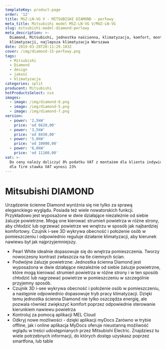 ```yaml
---
templateKey: product-page
order: '12'
title: MSZ-LN-VG V - MITSUBISHI DIAMOND - perłowy
meta_title: Mitsubishi model MSZ-LN-VG V/MUZ-LN-VG
slug: mitsubishi-model-diamond-perlowy
meta_description: >-
  Diamond, Mitsubishi, jednostka naścienna, klimatyzacja, komfort, montaż
  klimatyzacji, najlepsza klimatyzacja Warszawa
date: 2019-03-28T20:11:29.103Z
cover: /img/diamond-15-perłowy.png
tags:
  - Mitsubishi
  - Diamond
  - design
  - jakość
  - klimatyzacja
categories: split
producent: Mitsubishi
hotProductsSelect: nie
images:
  - image: /img/diamond-8.png
  - image: /img/diamond-5.png
  - image: /img/diamond-7.png
version:
  - power: '2,5kW'
    price: 'od 6620,00'
  - power: '3,5kW'
    price: 'od 8430,00'
  - power: '5,0kW'
    price: 'od 10000,00'
  - power: '6,0kW'
    price: 'od 11160,00'
vat: >-
  Do ceny należy doliczyć 8% podatku VAT z montażem dla klienta indywidualnego,
  dla firm stawka VAT wynosi 23%
---
```


# Mitsubishi DIAMOND

Urządzenie ścienne Diamond wyróżnia się nie tylko za sprawą eleganckiego wyglądu. Posiada też wiele nowatorskich funkcji. Przykładowo jest wyposażone w dwie działające niezależnie od siebie żaluzje powietrzne. Mogą one kierować strumień powietrza w różne strony, aby chłodzić lub ogrzewać powietrze we wnętrzu w sposób jak najbardziej komfortowy. Czujnik i-see 3D wykrywa obecność i położenie osób w pomieszczeniu i odpowiednio reguluje działanie klimatyzacji, aby kierunek nawiewu był jak najprzyjemniejszy.

- Pearl White idealnie dopasowuje się do wnętrza pomieszczenia. Tworzy nowoczesny kontrast zwłaszcza na tle ciemnych ścian.
- Podwójne żaluzje powietrzne:
  Jednostka ścienna Diamond jest wyposażona w dwie działające niezależnie od siebie żaluzje powietrzne, które mogą kierować strumień powietrza w różne strony i w ten sposób chłodzić lub nagrzewać powietrze w pomieszczeniu w szczególnie przyjemny sposób.
- Czujnik 3D i-see wykrywa obecność i położenie osób w pomieszczeniu, a następnie odpowiednio dopasowuje tryb pracy klimatyzacji. Dzięki temu jednostka ścienna Diamond nie tylko oszczędza energię, ale pozwala również zwiększyć komfort poprzez odpowiednie sterowanie kierunkiem nawiewu powietrza
- Kontroluj za pomocą aplikacji MEL Cloud
- Odkryj nowe możliwości - dzięki aplikacji myDocs
  Zarówno w trybie offline, jak i online aplikacja MyDocs oferuje nieustanną możliwość wglądu w treści udostępnianych przez Mitsubishi Electric. Znajdziesz tu wiele potrzebnych informacji, do których dostęp uzyskasz poprzez smartfona, lub table
